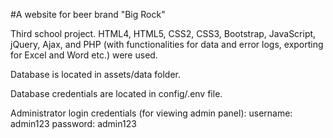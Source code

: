 #A website for beer brand "Big Rock"

Third school project. HTML4, HTML5, CSS2, CSS3, Bootstrap, JavaScript, jQuery, Ajax, and PHP (with functionalities for data and error logs, exporting for Excel and Word etc.) were used.

Database is located in assets/data folder.

Database credentials are located in config/.env file.

Administrator login credentials (for viewing admin panel):
username: admin123
password: admin123